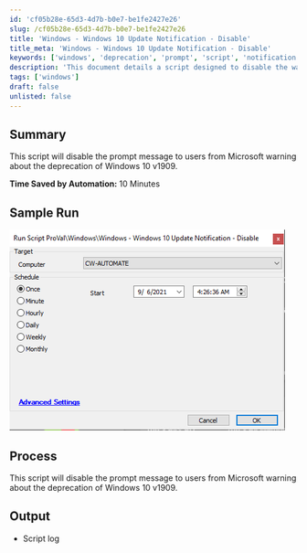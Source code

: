 ```yaml
---
id: 'cf05b28e-65d3-4d7b-b0e7-be1fe2427e26'
slug: /cf05b28e-65d3-4d7b-b0e7-be1fe2427e26
title: 'Windows - Windows 10 Update Notification - Disable'
title_meta: 'Windows - Windows 10 Update Notification - Disable'
keywords: ['windows', 'deprecation', 'prompt', 'script', 'notification']
description: 'This document details a script designed to disable the warning prompt message from Microsoft regarding the deprecation of Windows 10 v1909, saving users time and enhancing their experience.'
tags: ['windows']
draft: false
unlisted: false
---
```


## Summary

This script will disable the prompt message to users from Microsoft warning about the deprecation of Windows 10 v1909.

**Time Saved by Automation:** 10 Minutes

## Sample Run

![Sample Run](../../../static/img/docs/cf05b28e-65d3-4d7b-b0e7-be1fe2427e26/image_1.png)

## Process

This script will disable the prompt message to users from Microsoft warning about the deprecation of Windows 10 v1909.

## Output

- Script log

